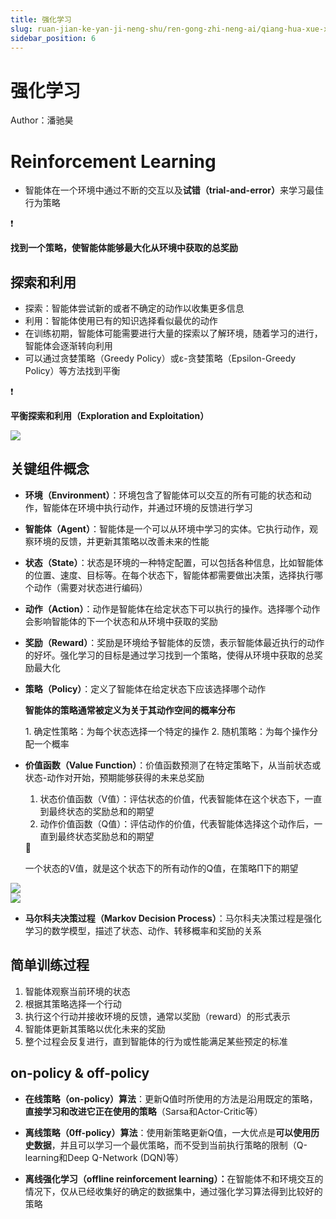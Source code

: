 ```yaml
---
title: 强化学习
slug: ruan-jian-ke-yan-ji-neng-shu/ren-gong-zhi-neng-ai/qiang-hua-xue-xi/qiang-hua-xue-xi
sidebar_position: 6
---
```


# 强化学习

Author：潘驰昊

# Reinforcement Learning

- 智能体在一个环境中通过不断的交互以及<b>试错（trial-and-error）</b>来学习最佳行为策略

<div class="callout callout-bg-2 callout-border-2">
<div class='callout-emoji'>❗</div>
<p><b>找到一个策略，使智能体能够最大化从环境中获取的总奖励</b></p>
</div>

## <b>探索和利用</b>

- 探索：智能体尝试新的或者不确定的动作以收集更多信息
- 利用：智能体使用已有的知识选择看似最优的动作
- 在训练初期，智能体可能需要进行大量的探索以了解环境，随着学习的进行，智能体会逐渐转向利用
- 可以通过贪婪策略（Greedy Policy）或ε-贪婪策略（Epsilon-Greedy Policy）等方法找到平衡

<div class="callout callout-bg-2 callout-border-2">
<div class='callout-emoji'>❗</div>
<p><b>平衡探索和利用（Exploration and Exploitation）</b></p>
</div>

<img src="/assets/AcrTbw64YoLmD4xduL9c1rd6nyV.png" src-width="872" src-height="327"/>

## 关键组件概念

- <b>环境（Environment）</b>：环境包含了智能体可以交互的所有可能的状态和动作，智能体在环境中执行动作，并通过环境的反馈进行学习

- <b>智能体（Agent）</b>：智能体是一个可以从环境中学习的实体。它执行动作，观察环境的反馈，并更新其策略以改善未来的性能

- <b>状态（State）</b>：状态是环境的一种特定配置，可以包括各种信息，比如智能体的位置、速度、目标等。在每个状态下，智能体都需要做出决策，选择执行哪个动作（需要对状态进行编码）

- <b>动作（Action）</b>：动作是智能体在给定状态下可以执行的操作。选择哪个动作会影响智能体的下一个状态和从环境中获取的奖励

- <b>奖励（Reward）</b>：奖励是环境给予智能体的反馈，表示智能体最近执行的动作的好坏。强化学习的目标是通过学习找到一个策略，使得从环境中获取的总奖励最大化

- <b>策略（Policy）</b>：定义了智能体在给定状态下应该选择哪个动作
    <div class="callout callout-bg-2 callout-border-2">
    <div class='callout-emoji'></div>
    <p><b>智能体的策略通常被定义为关于其动作空间的概率分布</b></p>
    </div>
    1. 确定性策略：为每个状态选择一个特定的操作
    2. 随机策略：为每个操作分配一个概率
    
- <b>价值函数（Value Function）</b>：价值函数预测了在特定策略下，从当前状态或状态-动作对开始，预期能够获得的未来总奖励
    1. 状态价值函数（V值）：评估状态的价值，代表智能体在这个状态下，一直到最终状态的奖励总和的期望
    2. 动作价值函数（Q值）：评估动作的价值，代表智能体选择这个动作后，一直到最终状态奖励总和的期望
    <div class="callout callout-bg-2 callout-border-2">
    <div class='callout-emoji'>🎁</div>
    <p>一个状态的V值，就是这个状态下的所有动作的Q值，在策略Π下的期望</p>
    </div>

<div class="flex gap-3 columns-2" column-size="2">
<div class="w-[47%]" width-ratio="47">
<img src="/assets/R993bxMSEonwnRxwpOIc5HFtntf.png" src-width="807" src-height="331" align="center"/>
</div>
<div class="w-[52%]" width-ratio="52">
<img src="/assets/M3l0bVi7KoS1DVx39tccw5qHneg.png" src-width="1012" src-height="381" align="center"/>
</div>
</div>

- <b>马尔科夫决策过程（Markov Decision Process）</b>：马尔科夫决策过程是强化学习的数学模型，描述了状态、动作、转移概率和奖励的关系

## 简单训练过程

1. 智能体观察当前环境的状态
2. 根据其策略选择一个行动
3. 执行这个行动并接收环境的反馈，通常以奖励（reward）的形式表示
4. 智能体更新其策略以优化未来的奖励
5. 整个过程会反复进行，直到智能体的行为或性能满足某些预定的标准

## on-policy & off-policy

- <b>在线策略（on-policy）算法</b>：更新Q值时所使用的方法是沿用既定的策略，<b>直接学习和改进它正在使用的策略</b>（Sarsa和Actor-Critic等）

- <b>离线策略（0ff-policy）算法</b>：使用新策略更新Q值，一大优点是<b>可以使用历史数据</b>，并且可以学习一个最优策略，而不受到当前执行策略的限制（Q-learning和Deep Q-Network (DQN)等）

- <b>离线强化学习（offline reinforcement learning）：</b>在智能体不和环境交互的情况下，仅从已经收集好的确定的数据集中，通过强化学习算法得到比较好的策略

